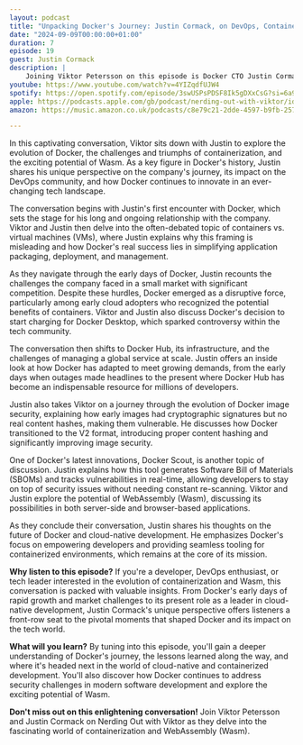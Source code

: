 ```yaml
---
layout: podcast
title: "Unpacking Docker's Journey: Justin Cormack, on DevOps, Containerization, and the Future of Wasm"
date: "2024-09-09T00:00:00+01:00"
duration: 7
episode: 19
guest: Justin Cormack
description: |
    Joining Viktor Petersson on this episode is Docker CTO Justin Cormack, who dives into the evolution of Docker from its cloud-native roots to its current innovations. Expect insights on the containers vs. VMs debate, Docker Hub's growth, and the challenges of enterprise adoption, as well as a deep dive into Docker's focus on security and the rising potential of WebAssembly in modern development.
youtube: https://www.youtube.com/watch?v=4YIZqdfUJW4
spotify: https://open.spotify.com/episode/3swUSPsPDSF8Ik5gDXxCsG?si=6a97d139d34948b7
apple: https://podcasts.apple.com/gb/podcast/nerding-out-with-viktor/id1722663295?i=1000668819708
amazon: https://music.amazon.co.uk/podcasts/c8e79c21-2dde-4597-b9fb-257ecbc2bf29/episodes/a0c5234c-45c7-4575-b6d1-de7415c6c0ac/nerding-out-with-viktor-unpacking-docker's-journey-justin-cormack-on-devops-containerization-and-the-future-of-wasm

---
```


In this captivating conversation, Viktor sits down with Justin to explore the evolution of Docker, the challenges and triumphs of containerization, and the exciting potential of Wasm. As a key figure in Docker's history, Justin shares his unique perspective on the company's journey, its impact on the DevOps community, and how Docker continues to innovate in an ever-changing tech landscape.

The conversation begins with Justin's first encounter with Docker, which sets the stage for his long and ongoing relationship with the company. Viktor and Justin then delve into the often-debated topic of containers vs. virtual machines (VMs), where Justin explains why this framing is misleading and how Docker's real success lies in simplifying application packaging, deployment, and management.

As they navigate through the early days of Docker, Justin recounts the challenges the company faced in a small market with significant competition. Despite these hurdles, Docker emerged as a disruptive force, particularly among early cloud adopters who recognized the potential benefits of containers. Viktor and Justin also discuss Docker's decision to start charging for Docker Desktop, which sparked controversy within the tech community.

The conversation then shifts to Docker Hub, its infrastructure, and the challenges of managing a global service at scale. Justin offers an inside look at how Docker has adapted to meet growing demands, from the early days when outages made headlines to the present where Docker Hub has become an indispensable resource for millions of developers.

Justin also takes Viktor on a journey through the evolution of Docker image security, explaining how early images had cryptographic signatures but no real content hashes, making them vulnerable. He discusses how Docker transitioned to the V2 format, introducing proper content hashing and significantly improving image security.

One of Docker's latest innovations, Docker Scout, is another topic of discussion. Justin explains how this tool generates Software Bill of Materials (SBOMs) and tracks vulnerabilities in real-time, allowing developers to stay on top of security issues without needing constant re-scanning. Viktor and Justin explore the potential of WebAssembly (Wasm), discussing its possibilities in both server-side and browser-based applications.

As they conclude their conversation, Justin shares his thoughts on the future of Docker and cloud-native development. He emphasizes Docker's focus on empowering developers and providing seamless tooling for containerized environments, which remains at the core of its mission.

**Why listen to this episode?** If you're a developer, DevOps enthusiast, or tech leader interested in the evolution of containerization and Wasm, this conversation is packed with valuable insights. From Docker's early days of rapid growth and market challenges to its present role as a leader in cloud-native development, Justin Cormack's unique perspective offers listeners a front-row seat to the pivotal moments that shaped Docker and its impact on the tech world.

**What will you learn?** By tuning into this episode, you'll gain a deeper understanding of Docker's journey, the lessons learned along the way, and where it's headed next in the world of cloud-native and containerized development. You'll also discover how Docker continues to address security challenges in modern software development and explore the exciting potential of Wasm.

**Don't miss out on this enlightening conversation!** Join Viktor Petersson and Justin Cormack on Nerding Out with Viktor as they delve into the fascinating world of containerization and WebAssembly (Wasm).